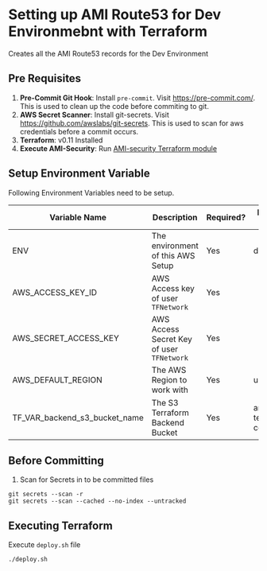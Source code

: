 # Setting up AMI Route53 for Dev Environmebnt with Terraform

Creates all the AMI Route53 records for the Dev Environment

## Pre Requisites

1. **Pre-Commit Git Hook**: Install `pre-commit`. Visit https://pre-commit.com/. This is used to clean up the code before commiting to git.
2. **AWS Secret Scanner**: Install git-secrets. Visit https://github.com/awslabs/git-secrets. This is used to scan for aws credentials before a commit occurs.
3. **Terraform**: v0.11 Installed
4. **Execute AMI-Security**: Run [AMI-security Terraform module](https://github.com/galileoinsights-ami/terraform-ami-security)

## Setup Environment Variable

Following Environment Variables need to be setup.

Variable Name | Description | Required? | Example Values
---|---|---|---
ENV | The environment of this AWS Setup | Yes | dev, prod
AWS_ACCESS_KEY_ID | AWS Access key of user `TFNetwork` | Yes |
AWS_SECRET_ACCESS_KEY | AWS Access Secret Key of user `TFNetwork` | Yes |
AWS_DEFAULT_REGION | The AWS Region to work with | Yes | us-east-2
TF_VAR_backend_s3_bucket_name | The S3 Terraform Backend Bucket | Yes | ami-terraform-configs

## Before Committing

1. Scan for Secrets in to be committed files

```
git secrets --scan -r
git secrets --scan --cached --no-index --untracked
```

## Executing Terraform

Execute `deploy.sh` file

```
./deploy.sh
```